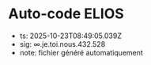 # Auto-code ELIOS
- ts: 2025-10-23T08:49:05.039Z
- sig: ∞.je.toi.nous.432.528
- note: fichier généré automatiquement